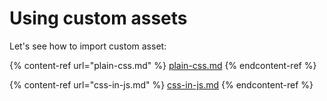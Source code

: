 # Using custom assets

Let's see how to import custom asset:

{% content-ref url="plain-css.md" %}
[plain-css.md](plain-css.md)
{% endcontent-ref %}

{% content-ref url="css-in-js.md" %}
[css-in-js.md](css-in-js.md)
{% endcontent-ref %}
